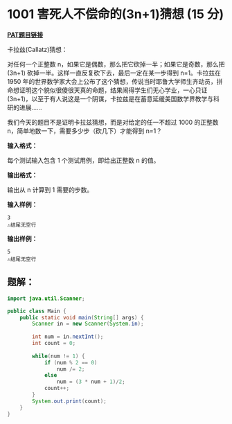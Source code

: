 # 1001 害死人不偿命的(3n+1)猜想 (15 分)
**[PAT题目链接](https://pintia.cn/problem-sets/994805260223102976/problems/994805325918486528)**

卡拉兹(Callatz)猜想：

对任何一个正整数 n，如果它是偶数，那么把它砍掉一半；如果它是奇数，那么把 (3n+1) 砍掉一半。这样一直反复砍下去，最后一定在某一步得到 n=1。卡拉兹在 1950 年的世界数学家大会上公布了这个猜想，传说当时耶鲁大学师生齐动员，拼命想证明这个貌似很傻很天真的命题，结果闹得学生们无心学业，一心只证 (3n+1)，以至于有人说这是一个阴谋，卡拉兹是在蓄意延缓美国数学界教学与科研的进展……

我们今天的题目不是证明卡拉兹猜想，而是对给定的任一不超过 1000 的正整数 n，简单地数一下，需要多少步（砍几下）才能得到 n=1？

**输入格式：**

每个测试输入包含 1 个测试用例，即给出正整数 n 的值。

**输出格式：**

输出从 n 计算到 1 需要的步数。

**输入样例：**
```
3
⚠结尾无空行
```
**输出样例：**
```
5
⚠结尾无空行
```

## 题解：
```Java
import java.util.Scanner;

public class Main {
    public static void main(String[] args) {
        Scanner in = new Scanner(System.in);
        
        int num = in.nextInt();
        int count = 0;
        
        while(num != 1) {
            if (num % 2 == 0)
                num /= 2;
            else
                num = (3 * num + 1)/2;
            count++;
        }
        System.out.print(count);
    }
}
```